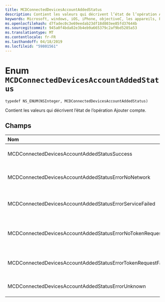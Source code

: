 ```yaml
---
title: MCDConnectedDevicesAccountAddedStatus
description: Contient les valeurs qui décrivent l’état de l’opération Ajouter compte.
keywords: Microsoft, windows, iOS, iPhone, objectiveC, les appareils, Project Rome connectés
ms.openlocfilehash: d7fadec0c3e69eedab23df18d803ee85fd37644b
ms.sourcegitcommit: 945a0f4bda02e3b4eb9a665379c2af9bd5285a53
ms.translationtype: MT
ms.contentlocale: fr-FR
ms.lasthandoff: 04/18/2019
ms.locfileid: "59801561"
---
```

# <a name="enum-mcdconnecteddevicesaccountaddedstatus"></a>Enum `MCDConnectedDevicesAccountAddedStatus`

```
typedef NS_ENUM(NSInteger, MCDConnectedDevicesAccountAddedStatus)
```  
Contient les valeurs qui décrivent l’état de l’opération Ajouter compte.

## <a name="fields"></a>Champs

| Nom                              |   Value     | Description |
|:----------------------------------|:------|:-------------------------------|
| MCDConnectedDevicesAccountAddedStatusSuccess | 0 | Le compte a été correctement ajouté à la plateforme. |
| MCDConnectedDevicesAccountAddedStatusErrorNoNetwork | 1 | L’opération de compte a échoué, car Rome ne détecté aucun accès réseau. |
| MCDConnectedDevicesAccountAddedStatusErrorServiceFailed | 2 | L’opération de compte a échoué, car Rome n’a pas pu contacter les services web. |
| MCDConnectedDevicesAccountAddedStatusErrorNoTokenRequestSubscriber | 3 | L’opération de compte a échoué, car l’application n’a pas s’abonner à l’événement AccessTokenRequested. |
| MCDConnectedDevicesAccountAddedStatusErrorTokenRequestFailed | 4 | L’opération de compte a échoué, car l’application n’a pas retourné un jeton demandé. |
| MCDConnectedDevicesAccountAddedStatusErrorUnknown | 5 | L’opération de compte a échoué pour une raison inconnue. |
